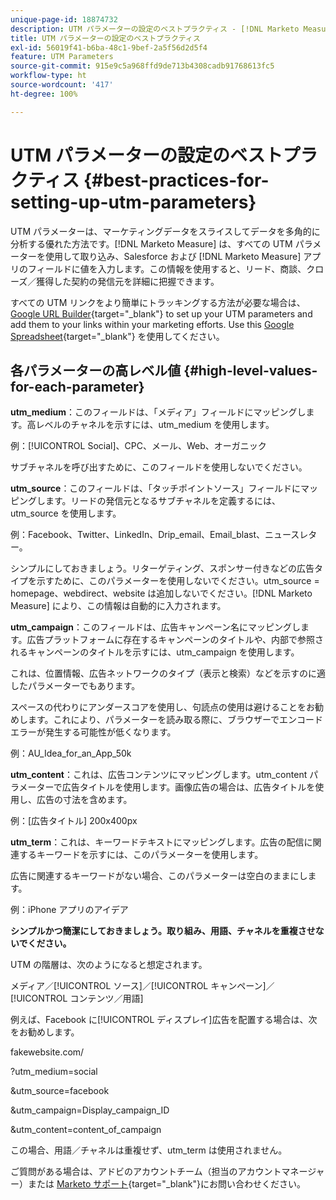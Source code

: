 ```yaml
---
unique-page-id: 18874732
description: UTM パラメーターの設定のベストプラクティス - [!DNL Marketo Measure]
title: UTM パラメーターの設定のベストプラクティス
exl-id: 56019f41-b6ba-48c1-9bef-2a5f56d2d5f4
feature: UTM Parameters
source-git-commit: 915e9c5a968ffd9de713b4308cadb91768613fc5
workflow-type: ht
source-wordcount: '417'
ht-degree: 100%

---
```


# UTM パラメーターの設定のベストプラクティス {#best-practices-for-setting-up-utm-parameters}

UTM パラメーターは、マーケティングデータをスライスしてデータを多角的に分析する優れた方法です。[!DNL Marketo Measure] は、すべての UTM パラメーターを使用して取り込み、Salesforce および [!DNL Marketo Measure] アプリのフィールドに値を入力します。この情報を使用すると、リード、商談、クローズ／獲得した契約の発信元を詳細に把握できます。

すべての UTM リンクをより簡単にトラッキングする方法が必要な場合は、[Google URL Builder](https://support.google.com/analytics/answer/1033867?hl=ja){target="_blank"} to set up your UTM parameters and add them to your links within your marketing efforts. Use this [Google Spreadsheet](https://docs.google.com/spreadsheets/d/1QCIr1WUJQHE68cA4VTks2XE7nxuryaUymCEy_23-Oew/edit#gid=0){target="_blank"} を使用してください。

## 各パラメーターの高レベル値 {#high-level-values-for-each-parameter}

**utm_medium**：このフィールドは、「メディア」フィールドにマッピングします。高レベルのチャネルを示すには、utm_medium を使用します。

例：[!UICONTROL Social]、CPC、メール、Web、オーガニック

サブチャネルを呼び出すために、このフィールドを使用しないでください。

**utm_source**：このフィールドは、「タッチポイントソース」フィールドにマッピングします。リードの発信元となるサブチャネルを定義するには、utm_source を使用します。

例：Facebook、Twitter、LinkedIn、Drip_email、Email_blast、ニュースレター。

シンプルにしておきましょう。リターゲティング、スポンサー付きなどの広告タイプを示すために、このパラメーターを使用しないでください。utm_source = homepage、webdirect、website は追加しないでください。[!DNL Marketo Measure] により、この情報は自動的に入力されます。

**utm_campaign**：このフィールドは、広告キャンペーン名にマッピングします。広告プラットフォームに存在するキャンペーンのタイトルや、内部で参照されるキャンペーンのタイトルを示すには、utm_campaign を使用します。

これは、位置情報、広告ネットワークのタイプ（表示と検索）などを示すのに適したパラメーターでもあります。

スペースの代わりにアンダースコアを使用し、句読点の使用は避けることをお勧めします。これにより、パラメーターを読み取る際に、ブラウザーでエンコードエラーが発生する可能性が低くなります。

例：AU_Idea_for_an_App_50k

**utm_content**：これは、広告コンテンツにマッピングします。utm_content パラメーターで広告タイトルを使用します。画像広告の場合は、広告タイトルを使用し、広告の寸法を含めます。

例：[広告タイトル] 200x400px

**utm_term**：これは、キーワードテキストにマッピングします。広告の配信に関連するキーワードを示すには、このパラメーターを使用します。

広告に関連するキーワードがない場合、このパラメーターは空白のままにします。

例：iPhone アプリのアイデア

**シンプルかつ簡潔にしておきましょう。取り組み、用語、チャネルを重複させないでください。**

UTM の階層は、次のようになると想定されます。

メディア／[!UICONTROL ソース]／[!UICONTROL キャンペーン]／[!UICONTROL コンテンツ／用語]

例えば、Facebook に[!UICONTROL ディスプレイ]広告を配置する場合は、次をお勧めします。

fakewebsite.com/

?utm_medium=social

&amp;utm_source=facebook

&amp;utm_campaign=Display_campaign_ID

&amp;utm_content=content_of_campaign

この場合、用語／チャネルは重複せず、utm_term は使用されません。

ご質問がある場合は、アドビのアカウントチーム（担当のアカウントマネージャー）または [Marketo サポート](https://nation.marketo.com/t5/support/ct-p/Support){target="_blank"}にお問い合わせください。
